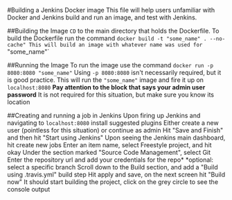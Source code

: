 #Building a Jenkins Docker image
This file will help users unfamiliar with Docker and Jenkins build and run an image, and test with Jenkins.

##Building the Image
`CD` to the main directory that holds the Dockerfile.
To build the Dockerfile run the command `docker build -t "some_name" . --no-cache"
This will build an image with whatever name was used for `"some_name"`

##Running the Image
To run the image use the command `docker run -p 8080:8080 "some_name"`
Using `-p 8080:8080` isn't necessarily required, but it is good practice.
This will run the `"some_name"` image and fire it up on `localhost:8080`
**Pay attention to the block that says your admin user password**
It is not required for this situation, but make sure you know its location

##Creating and running a job in Jenkins
Upon firing up Jenkins and navigating to `localhost:8080` install suggested plugins
Either create a new user (pointless for this situation) or continue as admin
Hit "Save and Finish" and then hit "Start using Jenkins"
Upon seeing the Jenkins main dashboard, hit create new jobs
Enter an item name, select Freestyle project, and hit okay
Under the section marked "Source Code Management", select Git
Enter the repository url and add your credentials for the repo*
*optional: select a specific branch
Scroll down to the Build section, and add a "Build using .travis.yml" build step
Hit apply and save, on the next screen hit "Build now"
It should start building the project, click on the grey circle to see the console output

